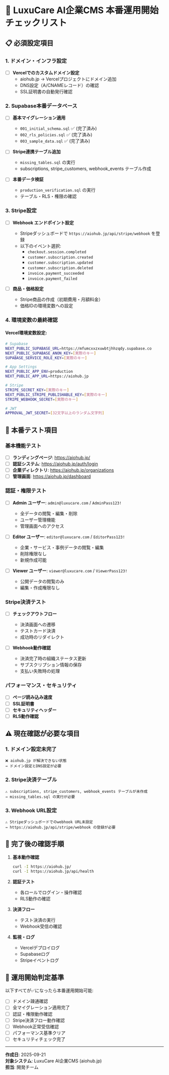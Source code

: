 # 🚀 LuxuCare AI企業CMS 本番運用開始チェックリスト

## 📋 必須設定項目

### 1. ドメイン・インフラ設定
- [ ] **Vercelでのカスタムドメイン設定**
  - aiohub.jp → Vercelプロジェクトにドメイン追加
  - DNS設定（A/CNAMEレコード）の確認
  - SSL証明書の自動発行確認

### 2. Supabase本番データベース
- [ ] **基本マイグレーション適用**
  - `001_initial_schema.sql` ✅ (完了済み)
  - `002_rls_policies.sql` ✅ (完了済み)
  - `003_sample_data.sql` ✅ (完了済み)

- [ ] **Stripe連携テーブル追加**
  - `missing_tables.sql` の実行
  - subscriptions, stripe_customers, webhook_events テーブル作成

- [ ] **本番データ検証**
  - `production_verification.sql` の実行
  - テーブル・RLS・権限の確認

### 3. Stripe設定
- [ ] **Webhook エンドポイント設定**
  - Stripeダッシュボードで `https://aiohub.jp/api/stripe/webhook` を登録
  - 以下のイベント選択:
    - `checkout.session.completed`
    - `customer.subscription.created`
    - `customer.subscription.updated`
    - `customer.subscription.deleted`
    - `invoice.payment_succeeded`
    - `invoice.payment_failed`

- [ ] **商品・価格設定**
  - Stripe商品の作成（初期費用・月額料金）
  - 価格IDの環境変数への設定

### 4. 環境変数の最終確認

#### Vercel環境変数設定:
```bash
# Supabase
NEXT_PUBLIC_SUPABASE_URL=https://mfumcxxzxuwbtjhhzqdy.supabase.co
NEXT_PUBLIC_SUPABASE_ANON_KEY=[実際のキー]
SUPABASE_SERVICE_ROLE_KEY=[実際のキー]

# App Settings  
NEXT_PUBLIC_APP_ENV=production
NEXT_PUBLIC_APP_URL=https://aiohub.jp

# Stripe
STRIPE_SECRET_KEY=[実際のキー]
NEXT_PUBLIC_STRIPE_PUBLISHABLE_KEY=[実際のキー]
STRIPE_WEBHOOK_SECRET=[実際のキー]

# JWT
APPROVAL_JWT_SECRET=[32文字以上のランダム文字列]
```

## 🧪 本番テスト項目

### 基本機能テスト
- [ ] **ランディングページ**: https://aiohub.jp/
- [ ] **認証システム**: https://aiohub.jp/auth/login
- [ ] **企業ディレクトリ**: https://aiohub.jp/organizations
- [ ] **管理画面**: https://aiohub.jp/dashboard

### 認証・権限テスト
- [ ] **Admin ユーザー**: `admin@luxucare.com` / `AdminPass123!`
  - 全データの閲覧・編集・削除
  - ユーザー管理機能
  - 管理画面へのアクセス

- [ ] **Editor ユーザー**: `editor@luxucare.com` / `EditorPass123!`
  - 企業・サービス・事例データの閲覧・編集
  - 削除権限なし
  - 新規作成可能

- [ ] **Viewer ユーザー**: `viewer@luxucare.com` / `ViewerPass123!`
  - 公開データの閲覧のみ
  - 編集・作成権限なし

### Stripe決済テスト
- [ ] **チェックアウトフロー**
  - 決済画面への遷移
  - テストカード決済
  - 成功時のリダイレクト

- [ ] **Webhook動作確認**
  - 決済完了時の組織ステータス更新
  - サブスクリプション情報の保存
  - 支払い失敗時の処理

### パフォーマンス・セキュリティ
- [ ] **ページ読み込み速度**
- [ ] **SSL証明書**
- [ ] **セキュリティヘッダー**
- [ ] **RLS動作確認**

## ⚠️ 現在確認が必要な項目

### 1. **ドメイン設定未完了**
```
❌ aiohub.jp が解決できない状態
→ ドメイン設定とDNS設定が必要
```

### 2. **Stripe決済テーブル**
```
⚠️ subscriptions, stripe_customers, webhook_events テーブルが未作成
→ missing_tables.sql の実行が必要
```

### 3. **Webhook URL設定**
```
⚠️ Stripeダッシュボードでのwebhook URL未設定
→ https://aiohub.jp/api/stripe/webhook の登録が必要
```

## 📝 完了後の確認手順

1. **基本動作確認**
   ```bash
   curl -I https://aiohub.jp/
   curl -I https://aiohub.jp/api/health
   ```

2. **認証テスト**
   - 各ロールでログイン・操作確認
   - RLS動作の確認

3. **決済フロー**
   - テスト決済の実行
   - Webhook受信の確認

4. **監視・ログ**
   - Vercelデプロイログ
   - Supabaseログ
   - Stripeイベントログ

## 🎯 運用開始判定基準

以下すべてが✅になったら本番運用開始可能:

- [ ] ドメイン疎通確認
- [ ] 全マイグレーション適用完了  
- [ ] 認証・権限動作確認
- [ ] Stripe決済フロー動作確認
- [ ] Webhook正常受信確認
- [ ] パフォーマンス基準クリア
- [ ] セキュリティチェック完了

---

**作成日**: 2025-09-21  
**対象システム**: LuxuCare AI企業CMS (aiohub.jp)  
**担当**: 開発チーム